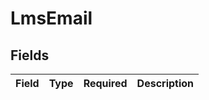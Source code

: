 # LmsEmail


## Fields

| Field       | Type        | Required    | Description |
| ----------- | ----------- | ----------- | ----------- |